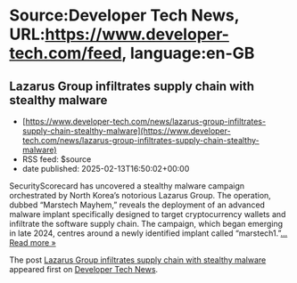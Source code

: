 # Source:Developer Tech News, URL:https://www.developer-tech.com/feed, language:en-GB

## Lazarus Group infiltrates supply chain with stealthy malware
 - [https://www.developer-tech.com/news/lazarus-group-infiltrates-supply-chain-stealthy-malware](https://www.developer-tech.com/news/lazarus-group-infiltrates-supply-chain-stealthy-malware)
 - RSS feed: $source
 - date published: 2025-02-13T16:50:02+00:00

<p>SecurityScorecard has uncovered a stealthy malware campaign orchestrated by North Korea&#8217;s notorious Lazarus Group. The operation, dubbed &#8220;Marstech Mayhem,&#8221; reveals the deployment of an advanced malware implant specifically designed to target cryptocurrency wallets and infiltrate the software supply chain. The campaign, which began emerging in late 2024, centres around a newly identified implant called &#8220;marstech1.&#8221;<a class="excerpt-read-more" href="https://www.developer-tech.com/news/lazarus-group-infiltrates-supply-chain-stealthy-malware/" title="ReadLazarus Group infiltrates supply chain with stealthy malware">... Read more &#187;</a></p>
<p>The post <a href="https://www.developer-tech.com/news/lazarus-group-infiltrates-supply-chain-stealthy-malware/">Lazarus Group infiltrates supply chain with stealthy malware</a> appeared first on <a href="https://www.developer-tech.com">Developer Tech News</a>.</p>

